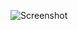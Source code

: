 ![Screenshot](https://raw.githubusercontent.com/Cryakl/Ultimate-RAT-Collection/refs/heads/main/GhostDZRat/GhostDZ%20RAT%20v1.1d/Screenshot.png)
